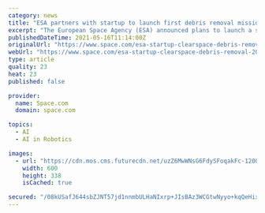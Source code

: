 ```yaml
---
category: news
title: "ESA partners with startup to launch first debris removal mission in 2025"
excerpt: "The European Space Agency (ESA) announced plans to launch a space debris removal mission in 2025 with the help of a Swiss start-up called. The mission, dubbed ClearSpac"
publishedDateTime: 2021-05-16T11:14:00Z
originalUrl: "https://www.space.com/esa-startup-clearspace-debris-removal-2025"
webUrl: "https://www.space.com/esa-startup-clearspace-debris-removal-2025"
type: article
quality: 23
heat: 23
published: false

provider:
  name: Space.com
  domain: space.com

topics:
  - AI
  - AI in Robotics

images:
  - url: "https://cdn.mos.cms.futurecdn.net/uzZ6MwWNsG6FdySFoqakFc-1200-80.gif"
    width: 600
    height: 338
    isCached: true

secured: "/08kUSafJ644sbZJNT57jd1nnmbULHaNIxrp+JIsBAz3WCGtwNyyo+kqQeHixd/3EDtU40ipuu3SXpZi5tGxQepuvTwOMFhtVfWgP6/0p9QatcJBOOSn2HnhTwVAKRtKkKDSWIVSZGQ5khykkv8nA8r+Xf822bt8IWHIzD+z/cT46YIqSqRUNovO/3ThyAd+QcaK7cTKDz9Rmne7raA8972EnfySlwzLOs5rcJBaE4p7xpI15ALMqkhZTZxJByveC/A9yJDyPosSdeVlQXvlZip1XphKEwm3xnw2FfX97dKgXByFcrkqKrxk+QcYRmljcJJiMwwtO74InOzJXvP5QVE7/4LHKcOPUfhffoIX3Eo=;OnS0QusLHJZ2XQ5j6c4Skg=="
---
```



